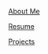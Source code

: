 [About Me](https://amina-brown.github.io/about_me.html)

[Resume]()

[Projects](https://amina-brown.github.io/projects.html)
